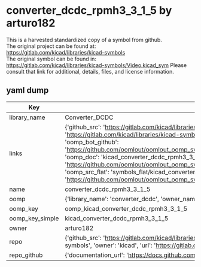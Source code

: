 # converter_dcdc_rpmh3_3_1_5 by arturo182  
This is a harvested standardized copy of a symbol from github.  
The original project can be found at:  
https://gitlab.com/kicad/libraries/kicad-symbols  
The original symbol can be found in:
https://gitlab.com/kicad/libraries/kicad-symbols/Video.kicad_sym
Please consult that link for additional, details, files, and license information.  
## yaml dump  
| Key | Value |  
| --- | --- |  
| library_name | Converter_DCDC |  
| links | {'github_src': 'https://gitlab.com/kicad/libraries/kicad-symbols/Video.kicad_sym', 'github_src_repo': 'https://gitlab.com/kicad/libraries/kicad-symbols', 'oomp_bot': 'kicad_converter_dcdc_rpmh3_3_1_5/working', 'oomp_bot_github': 'https://github.com/oomlout/oomlout_oomp_symbol_bot/tree/main/kicad_converter_dcdc_rpmh3_3_1_5/working', 'oomp_doc': 'kicad_converter_dcdc_rpmh3_3_1_5/working', 'oomp_doc_github': 'https://github.com/oomlout/oomlout_oomp_symbol_doc/tree/main/kicad_converter_dcdc_rpmh3_3_1_5/working', 'oomp_src_flat': 'symbols_flat/kicad_converter_dcdc_rpmh3_3_1_5/working', 'oomp_src_flat_github': 'https://github.com/oomlout/oomlout_oomp_symbol_src/tree/main/kicad_converter_dcdc_rpmh3_3_1_5/working'} |  
| name | converter_dcdc_rpmh3_3_1_5 |  
| oomp | {'library_name': 'converter_dcdc', 'owner_name': 'kicad', 'symbol_name': 'converter_dcdc_rpmh3_3_1_5'} |  
| oomp_key | oomp_kicad_converter_dcdc_rpmh3_3_1_5 |  
| oomp_key_simple | kicad_converter_dcdc_rpmh3_3_1_5 |  
| owner | arturo182 |  
| repo | {'github_src': 'https://gitlab.com/kicad/libraries/kicad-symbols/Video.kicad_sym', 'name': 'libraries/kicad-symbols', 'owner': 'kicad', 'url': 'https://gitlab.com/kicad/libraries/kicad-symbols'} |  
| repo_github | {'documentation_url': 'https://docs.github.com/rest/repos/repos#get-a-repository', 'message': 'Not Found'} |  

